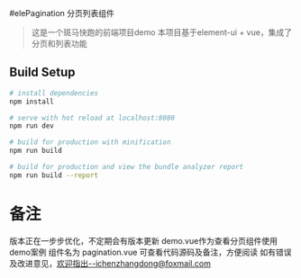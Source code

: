 #elePagination 分页列表组件

> 这是一个斑马快跑的前端项目demo
  本项目基于element-ui + vue，集成了分页和列表功能

## Build Setup

``` bash
# install dependencies
npm install

# serve with hot reload at localhost:8080
npm run dev

# build for production with minification
npm run build

# build for production and view the bundle analyzer report
npm run build --report
```

# 备注
  版本正在一步步优化，不定期会有版本更新
  demo.vue作为查看分页组件使用demo案例
  组件名为 pagination.vue
  可查看代码源码及备注，方便阅读
  如有错误及改进意见，欢迎指出--ichenzhangdong@foxmail.com
